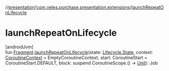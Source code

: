 //[presentation](../../index.md)/[com.veles.purchase.presentation.extensions](index.md)/[launchRepeatOnLifecycle](launch-repeat-on-lifecycle.md)

# launchRepeatOnLifecycle

[androidJvm]\
fun [Fragment](https://developer.android.com/reference/kotlin/androidx/fragment/app/Fragment.html).[launchRepeatOnLifecycle](launch-repeat-on-lifecycle.md)(state: [Lifecycle.State](https://developer.android.com/reference/kotlin/androidx/lifecycle/Lifecycle.State.html), context: [CoroutineContext](https://kotlinlang.org/api/latest/jvm/stdlib/kotlin.coroutines/-coroutine-context/index.html) = EmptyCoroutineContext, start: CoroutineStart = CoroutineStart.DEFAULT, block: suspend CoroutineScope.() -&gt; [Unit](https://kotlinlang.org/api/latest/jvm/stdlib/kotlin/-unit/index.html)): Job
